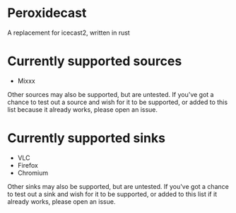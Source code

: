 # Peroxidecast

A replacement for icecast2, written in rust

# Currently supported sources
* Mixxx

Other sources may also be supported, but are untested. If you've got a chance to test out a source and wish for it to be
supported, or added to this list because it already works, please open an issue.

# Currently supported sinks
* VLC
* Firefox
* Chromium

Other sinks may also be supported, but are untested. If you've got a chance to test out a sink and wish for it to be
supported, or added to this list if it already works, please open an issue.